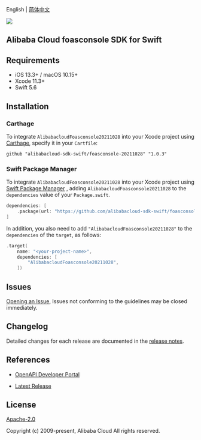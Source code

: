 English | [简体中文](README-CN.md)

![](https://aliyunsdk-pages.alicdn.com/icons/AlibabaCloud.svg)

## Alibaba Cloud foasconsole SDK for Swift

## Requirements

- iOS 13.3+ / macOS 10.15+
- Xcode 11.3+
- Swift 5.6

## Installation

### Carthage

To integrate `AlibabacloudFoasconsole20211028` into your Xcode project using [Carthage](https://github.com/Carthage/Carthage), specify it in your `Cartfile`:

```ogdl
github "alibabacloud-sdk-swift/foasconsole-20211028" "1.0.3"
```

### Swift Package Manager

To integrate `AlibabacloudFoasconsole20211028` into your Xcode project using [Swift Package Manager](https://swift.org/package-manager/) , adding `AlibabacloudFoasconsole20211028` to the `dependencies` value of your `Package.swift`.

```swift
dependencies: [
    .package(url: "https://github.com/alibabacloud-sdk-swift/foasconsole-20211028.git", from: "1.0.3")
]
```

In addition, you also need to add `"AlibabacloudFoasconsole20211028"` to the `dependencies` of the `target`, as follows:

```swift
.target(
    name: "<your-project-name>",
    dependencies: [
        "AlibabacloudFoasconsole20211028",
    ])
```

## Issues

[Opening an Issue](https://github.com/alibabacloud-sdk-swift/foasconsole-20211028/issues/new), Issues not conforming to the guidelines may be closed immediately.

## Changelog

Detailed changes for each release are documented in the [release notes](./ChangeLog.txt).

## References

* [OpenAPI Developer Portal](https://next.api.alibabacloud.com/home)
- [Latest Release](https://github.com/alibabacloud-sdk-swift/foasconsole-20211028)

## License

[Apache-2.0](http://www.apache.org/licenses/LICENSE-2.0)

Copyright (c) 2009-present, Alibaba Cloud All rights reserved.
